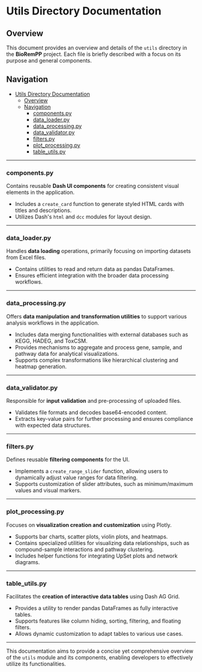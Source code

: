 # Utils Directory Documentation

## Overview

This document provides an overview and details of the `utils` directory in the **BioRemPP** project. Each file is briefly described with a focus on its purpose and general components.

## Navigation

- [Utils Directory Documentation](#utils-directory-documentation)
  - [Overview](#overview)
  - [Navigation](#navigation)
    - [components.py](#componentspy)
    - [data\_loader.py](#data_loaderpy)
    - [data\_processing.py](#data_processingpy)
    - [data\_validator.py](#data_validatorpy)
    - [filters.py](#filterspy)
    - [plot\_processing.py](#plot_processingpy)
    - [table\_utils.py](#table_utilspy)

---

### components.py

Contains reusable **Dash UI components** for creating consistent visual elements in the application.  
- Includes a `create_card` function to generate styled HTML cards with titles and descriptions.  
- Utilizes Dash's `html` and `dcc` modules for layout design.

---

### data_loader.py

Handles **data loading** operations, primarily focusing on importing datasets from Excel files.  
- Contains utilities to read and return data as pandas DataFrames.  
- Ensures efficient integration with the broader data processing workflows.

---

### data_processing.py

Offers **data manipulation and transformation utilities** to support various analysis workflows in the application.  
- Includes data merging functionalities with external databases such as KEGG, HADEG, and ToxCSM.  
- Provides mechanisms to aggregate and process gene, sample, and pathway data for analytical visualizations.  
- Supports complex transformations like hierarchical clustering and heatmap generation.

---

### data_validator.py

Responsible for **input validation** and pre-processing of uploaded files.  
- Validates file formats and decodes base64-encoded content.  
- Extracts key-value pairs for further processing and ensures compliance with expected data structures.

---

### filters.py

Defines reusable **filtering components** for the UI.  
- Implements a `create_range_slider` function, allowing users to dynamically adjust value ranges for data filtering.  
- Supports customization of slider attributes, such as minimum/maximum values and visual markers.

---

### plot_processing.py

Focuses on **visualization creation and customization** using Plotly.  
- Supports bar charts, scatter plots, violin plots, and heatmaps.  
- Contains specialized utilities for visualizing data relationships, such as compound-sample interactions and pathway clustering.  
- Includes helper functions for integrating UpSet plots and network diagrams.

---

### table_utils.py

Facilitates the **creation of interactive data tables** using Dash AG Grid.  
- Provides a utility to render pandas DataFrames as fully interactive tables.  
- Supports features like column hiding, sorting, filtering, and floating filters.  
- Allows dynamic customization to adapt tables to various use cases.

---

This documentation aims to provide a concise yet comprehensive overview of the `utils` module and its components, enabling developers to effectively utilize its functionalities.
```
